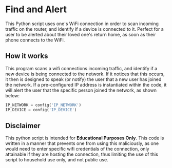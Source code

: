 # Find and Alert
This Python script uses one's WiFi connection in order to scan incoming traffic on the router, and identify if a device is connected to it. Perfect for a user to be alerted about their loved one's return home, as soon as their phone connects to the WiFi. 

## How it works
This program scans a wifi connections incoming traffic, and identify if a new device is being connected to the network. If it notices that this occurs, it then is designed to speak (or notify) the user that a new user has joined the network. If a pre-configured IP address is instantiated within the code, it will alert the user that the specific person joined the network, as shown below:
```py
IP_NETWORK = config('IP_NETWORK')
IP_DEVICE = config('IP_DEVICE')
```

## Disclaimer
This python script is intended for **Educational Purposes Only**. This code is written in a manner that prevents one from using this maliciously, as one would need to enter specific wifi credentials of the connection, only attainable if they are hosting the connection, thus limiting the use of this script to household use only, and not public use.
